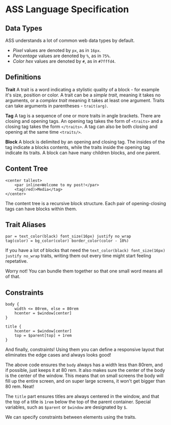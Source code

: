 # ASS Language Specification

## Data Types

ASS understands a lot of common web data types by default.

- *Pixel* values are denoted by `px`, as in `16px`.
- *Percentage* values are denoted by `%`, as in `75%`.
- *Color hex* values are denoted by `#`, as in `#7fffd4`.

## Definitions

**Trait**
A trait is a word indicating a stylistic quality of a block - for example it's size, position or color.
A trait can be a *simple trait*, meaning it takes no arguments, or a *complex trait* meaning it takes at least one argument.
Traits can take arguments in parentheses - `trait(arg)`.

**Tag**
A tag is a sequence of one or more traits in angle brackets. There are closing and opening tags.
An opening tag takes the form of `<traits>` and a closing tag takes the form `</traits>`.
A tag can also be both closing and opening at the same time `<traits/>`.

**Block**
A block is delimited by an opening and closing tag. The insides of the tag indicate a blocks contents, while the traits inside the opening tag indicate its traits.
A block can have many children blocks, and one parent.

## Content Tree
```ass
<center tallest>
    <par inline>Welcome to my post!</par>
    <tag(red)>Media</tag>
</center>
```

The content tree is a recursive block structure. Each pair of opening-closing tags can have blocks within them.

## Trait Aliases
```ass
par = text_color(black) font_size(16px) justify no_wrap
tag(color) = bg_color(color) border_color(color - 10%)
```

If you have a lot of blocks that need the `text_color(black) font_size(16px) justify no_wrap` traits, writing them out every time might start feeling repetative.

Worry not! You can bundle them together so that one small word means all of that.

## Constraints 

```ass
body {
    width <= 80rem, else = 80rem
    hcenter = $window[center]
}

title {
    hcenter = $window[center]
    top = $parent[top] + 1rem
}
```

And finally, constraints! Using them you can define a responsive layout that eliminates the edge cases and always looks good!

The above code ensures the `body` always has a width less than 80rem, and if possible, just keeps it at 80 rem. 
It also makes sure the center of the body is the center of the window.
This means that on small screens the body will fill up the entire screen, and on super large screens, it won't get bigger than 80 rem. Neat!

The `title` part ensures titles are always centered in the window, and that the top of a title is `1rem` below the top of the parent container. 
Special variables, such as `$parent` or `$window` are designated by `$`.

We can specify constraints between elements using the traits.

